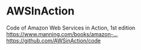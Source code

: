 
# AWSInAction
Code of Amazon Web Services in Action, 1st edition https://www.manning.com/books/amazon-…
https://github.com/AWSinAction/code
